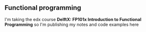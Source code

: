 ## Functional programming

I'm taking the edx course **DelftX: FP101x Introduction to Functional
Programming** so I'm publishing my notes and code examples here